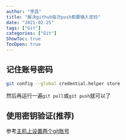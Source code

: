 ```yaml
---
author: "李昌"
title: "解决github每次push都要输入密码"
date: "2021-02-25"
tags: ["Git"]
categories: ["Git"]
ShowToc: true
TocOpen: true
---
```


## 记住账号密码
```bash
git config --global credential.helper store
```
然后再运行一遍`git pull`或`git push`就可以了

## 使用密钥验证(推荐)

参考[主机上设置两个git账号](https://yangchnet.github.io/Dessert/posts/git/%E4%B8%BB%E6%9C%BA%E4%B8%8A%E8%AE%BE%E7%BD%AE%E4%B8%A4%E4%B8%AAgit%E8%B4%A6%E5%8F%B7/)

